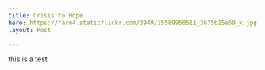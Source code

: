 ```yaml
--- 
title: Crisis to Hope
hero: https://farm4.staticflickr.com/3949/15589950511_3675b15e59_k.jpg
layout: Post

---
```


this is a test
